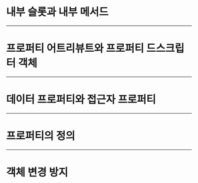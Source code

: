 # 내부 슬롯과 내부 메서드

---

# 프로퍼티 어트리뷰트와 프로퍼티 드스크립터 객체

---

# 데이터 프로퍼티와 접근자 프로퍼티

---

# 프로퍼티의 정의

---

# 객체 변경 방지
